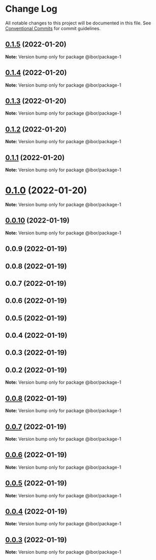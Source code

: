 # Change Log

All notable changes to this project will be documented in this file.
See [Conventional Commits](https://conventionalcommits.org) for commit guidelines.

## [0.1.5](https://github.com/borisov-ivan-2k1/LernaTest/compare/@ibor/package-1@0.1.4...@ibor/package-1@0.1.5) (2022-01-20)

**Note:** Version bump only for package @ibor/package-1





## [0.1.4](https://github.com/borisov-ivan-2k1/LernaTest/compare/@ibor/package-1@0.1.3...@ibor/package-1@0.1.4) (2022-01-20)

**Note:** Version bump only for package @ibor/package-1





## [0.1.3](https://github.com/borisov-ivan-2k1/LernaTest/compare/@ibor/package-1@0.1.2...@ibor/package-1@0.1.3) (2022-01-20)

**Note:** Version bump only for package @ibor/package-1





## [0.1.2](https://github.com/borisov-ivan-2k1/LernaTest/compare/@ibor/package-1@0.1.1...@ibor/package-1@0.1.2) (2022-01-20)

**Note:** Version bump only for package @ibor/package-1





## [0.1.1](https://github.com/borisov-ivan-2k1/LernaTest/compare/@ibor/package-1@0.1.0...@ibor/package-1@0.1.1) (2022-01-20)

**Note:** Version bump only for package @ibor/package-1





# [0.1.0](https://github.com/borisov-ivan-2k1/LernaTest/compare/@ibor/package-1@0.0.10...@ibor/package-1@0.1.0) (2022-01-20)

**Note:** Version bump only for package @ibor/package-1





## [0.0.10](https://github.com/borisov-ivan-2k1/LernaTest/compare/@ibor/package-1@0.0.9...@ibor/package-1@0.0.10) (2022-01-19)

**Note:** Version bump only for package @ibor/package-1





## 0.0.9 (2022-01-19)



## 0.0.8 (2022-01-19)



## 0.0.7 (2022-01-19)



## 0.0.6 (2022-01-19)



## 0.0.5 (2022-01-19)



## 0.0.4 (2022-01-19)



## 0.0.3 (2022-01-19)



## 0.0.2 (2022-01-19)

**Note:** Version bump only for package @ibor/package-1





## [0.0.8](https://github.com/borisov-ivan-2k1/LernaTest/compare/v0.0.7...v0.0.8) (2022-01-19)

**Note:** Version bump only for package @ibor/package-1





## [0.0.7](https://github.com/borisov-ivan-2k1/LernaTest/compare/v0.0.6...v0.0.7) (2022-01-19)

**Note:** Version bump only for package @ibor/package-1





## [0.0.6](https://github.com/borisov-ivan-2k1/LernaTest/compare/v0.0.5...v0.0.6) (2022-01-19)

**Note:** Version bump only for package @ibor/package-1





## [0.0.5](https://github.com/borisov-ivan-2k1/LernaTest/compare/v0.0.4...v0.0.5) (2022-01-19)

**Note:** Version bump only for package @ibor/package-1





## [0.0.4](https://github.com/borisov-ivan-2k1/LernaTest/compare/v0.0.3...v0.0.4) (2022-01-19)

**Note:** Version bump only for package @ibor/package-1





## [0.0.3](https://github.com/borisov-ivan-2k1/LernaTest/compare/v0.0.2...v0.0.3) (2022-01-19)

**Note:** Version bump only for package @ibor/package-1
